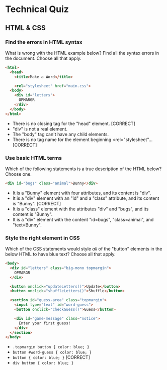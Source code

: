 # Technical Quiz

## HTML & CSS

### Find the errors in HTML syntax

What is wrong with the HTML example below? Find all the syntax errors in the document. Choose all that apply.

```html
<html>
  <head>
    <title>Make a Word</title>

    <rel="stylesheet" href="main.css">
  <body>
    <div id="letters">
      OPMARGR
    </div>
  </body>
</html>
```

- There is no closing tag for the "head" element. [CORRECT]
- "div" is not a real element.
- The "body" tag can't have any child elements.
- There is no tag name for the element beginning <rel="stylesheet"... [CORRECT]

### Use basic HTML terms

Which of the following statements is a true description of the HTML below? Choose one.

```html
<div id="bugs" class="animal">Bunny</div>
```

- It is a "Bunny" element with four attributes, and its content is "div".
- It is a "div" element with an "id" and a "class" attribute, and its content is "Bunny". [CORRECT]
- It is a "class" element with the attributes "div" and "bugs", and its content is "Bunny".
- It is a "div" element with the content "id=bugs", "class=animal", and "text=Bunny".

### Style the right element in CSS

Which of the CSS statements would style _all_ of the "button" elements in the below HTML to have blue text? Choose all that apply.

```html
<body>
  <div id="letters" class="big-mono topmargin">
    OPMARGR
  </div>

  <button onclick="updateLetters()">Update</button>
  <button onclick="shuffleLetters()">Shuffle</button>

  <section id="guess-area" class="topmargin">
    <input type="text" id="word-guess">
    <button onclick="checkGuess()">Guess</button>

    <div id="game-message" class="notice">
      Enter your first guess!
    </div>
  </section>
</body>
```

- `.topmargin button { color: blue; }`
- `button #word-guess { color: blue; }`
- `button { color: blue; }` [CORRECT]
- `div button { color: blue; }`
